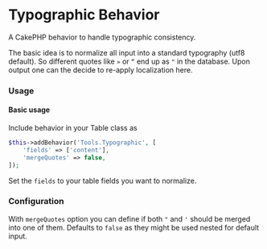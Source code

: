# Typographic Behavior

A CakePHP behavior to handle typographic consistency.

The basic idea is to normalize all input into a standard typography (utf8 default).
So different quotes like `»` or `“` end up as `"` in the database.
Upon output one can the decide to re-apply localization here.

### Usage

#### Basic usage
Include behavior in your Table class as
```php
$this->addBehavior('Tools.Typographic', [
	'fields' => ['content'], 
	'mergeQuotes' => false,
]);
```

Set the `fields` to your table fields you want to normalize.

### Configuration

With `mergeQuotes` option you can define if both `"` and `'` should be merged into one of them.
Defaults to `false` as they might be used nested for default input.
